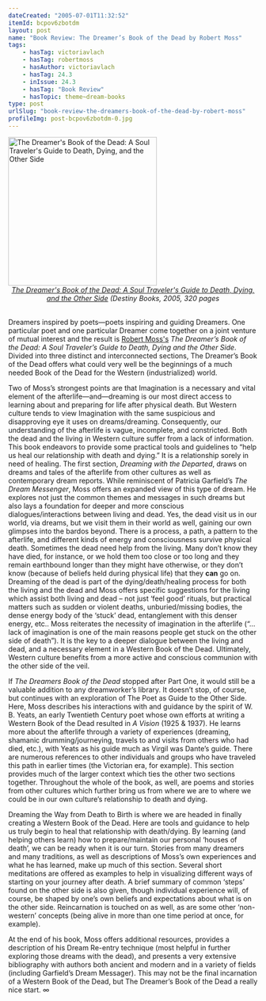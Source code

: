 ```yaml
---
dateCreated: "2005-07-01T11:32:52"
itemId: bcpov6zbotdm
layout: post
name: "Book Review: The Dreamer’s Book of the Dead by Robert Moss"
tags:
    - hasTag: victoriavlach
    - hasTag: robertmoss
    - hasAuthor: victoriavlach
    - hasTag: 24.3
    - inIssue: 24.3
    - hasTag: "Book Review"
    - hasTopic: theme~dream-books
type: post
urlSlug: "book-review-the-dreamers-book-of-the-dead-by-robert-moss"
profileImg: post-bcpov6zbotdm-0.jpg
---
```


<a href="https://www.amazon.com/Dreamers-Book-Dead-Travelers-Guide/dp/1594770379">
<img src="../images/post-bcpov6zbotdm-0.jpg" alt="The Dreamer's Book of the Dead: A Soul Traveler's Guide to Death, Dying, and the Other Side" width="300" height="auto"/>
</a>
<!--nopreview--><div class="caption" style="text-align: center;"><i><a href="https://www.amazon.com/Dreamers-Book-Dead-Travelers-Guide/dp/1594770379">The Dreamer's Book of the Dead: A Soul Traveler's Guide to Death, Dying, and the Other Side</a> (Destiny Books, 2005, 320 pages</i></div><!--/nopreview-->

<br>

Dreamers inspired by poets—poets inspiring and guiding Dreamers. One particular poet and one particular Dreamer come together on a joint venture of mutual interest and the result is [Robert Moss's](../@robertmoss) _The Dreamer’s Book of the Dead: A Soul Traveler’s Guide to Death, Dying and the Other Side_. Divided into three distinct and interconnected sections, The Dreamer’s Book of the Dead offers what could very well be the beginnings of a much needed Book of the Dead for the Western (industrialized) world.

Two of Moss’s strongest points are that Imagination is a necessary and vital element of the afterlife—and—dreaming is our most direct access to learning about and preparing for life after physical death. But Western culture tends to view Imagination with the same suspicious and disapproving eye it uses on dreams/dreaming. Consequently, our understanding of the afterlife is vague, incomplete, and constricted. Both the dead and the living in Western culture suffer from a lack of information. This book endeavors to provide some practical tools and guidelines to “help us heal our relationship with death and dying.” It is a relationship sorely in need of healing. The first section, _Dreaming with the Departed_, draws on dreams and tales of the afterlife from other cultures as well as contemporary dream reports. While reminiscent of Patricia Garfield’s _The Dream Messenger_, Moss offers an expanded view of this type of dream. He explores not just the common themes and messages in such dreams but also lays a foundation for deeper and more conscious dialogues/interactions between living and dead. Yes, the dead visit us in our world, via dreams, but we visit them in their world as well, gaining our own glimpses into the bardos beyond. There is a process, a path, a pattern to the afterlife, and different kinds of energy and consciousness survive physical death. Sometimes the dead need help from the living. Many don’t know they have died, for instance, or we hold them too close or too long and they remain earthbound longer than they might have otherwise, or they don’t know (because of beliefs held during physical life) that they **can** go on. Dreaming of the dead is part of the dying/death/healing process for both the living and the dead and Moss offers specific suggestions for the living which assist both living and dead – not just ‘feel good’ rituals, but practical matters such as sudden or violent deaths, unburied/missing bodies, the dense energy body of the ‘stuck’ dead, entanglement with this denser energy, etc.. Moss reiterates the necessity of imagination in the afterlife (“…lack of imagination is one of the main reasons people get stuck on the other side of death”). It is the key to a deeper dialogue between the living and dead, and a necessary element in a Western Book of the Dead. Ultimately, Western culture benefits from a more active and conscious communion with the other side of the veil.

If _The Dreamers Book of the Dead_ stopped after Part One, it would still be a valuable addition to any dreamworker’s library. It doesn’t stop, of course, but continues with an exploration of The Poet as Guide to the Other Side. Here, Moss describes his interactions with and guidance by the spirit of W. B. Yeats, an early Twentieth Century poet whose own efforts at writing a Western Book of the Dead resulted in _A Vision_ (1925 & 1937). He learns more about the afterlife through a variety of experiences (dreaming, shamanic drumming/journeying, travels to and visits from others who had died, etc.), with Yeats as his guide much as Virgil was Dante’s guide. There are numerous references to other individuals and groups who have traveled this path in earlier times (the Victorian era, for example). This section provides much of the larger context which ties the other two sections together. Throughout the whole of the book, as well, are poems and stories from other cultures which further bring us from where we are to where we could be in our own culture’s relationship to death and dying.

Dreaming the Way from Death to Birth is where we are headed in finally creating a Western Book of the Dead. Here are tools and guidance to help us truly begin to heal that relationship with death/dying. By learning (and helping others learn) how to prepare/maintain our personal ‘houses of death’, we can be ready when it is our turn. Stories from many dreamers and many traditions, as well as descriptions of Moss’s own experiences and what he has learned, make up much of this section. Several short meditations are offered as examples to help in visualizing different ways of starting on your journey after death. A brief summary of common ‘steps’ found on the other side is also given, though individual experience will, of course, be shaped by one’s own beliefs and expectations about what is on the other side. Reincarnation is touched on as well, as are some other ‘non-western’ concepts (being alive in more than one time period at once, for example).

At the end of his book, Moss offers additional resources, provides a description of his Dream Re-entry technique (most helpful in further exploring those dreams with the dead), and presents a very extensive bibliography with authors both ancient and modern and in a variety of fields (including Garfield’s Dream Messager). This may not be the final incarnation of a Western Book of the Dead, but The Dreamer’s Book of the Dead a really nice start. ∞
